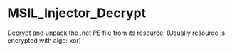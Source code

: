 # MSIL_Injector_Decrypt

Decrypt and unpack the .net PE file from its resource. (Usually resource is encrypted with algo: xor)
